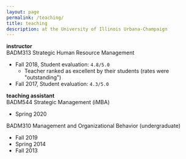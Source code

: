 ```yaml
---
layout: page
permalink: /teaching/
title: teaching
description: at the University of Illinois Urbana-Champaign
---
```


<strong>instructor</strong> <br/>
BADM313 Strategic Human Resource Management
- Fall 2018, Student evaluation: `4.8/5.0`  <br/>
  - Teacher ranked as excellent by their students (rates were "outstanding")
- Fall 2017, Student evaluation: `4.3/5.0`


<strong>teaching assistant</strong> <br/>
BADM544 Strategic Management (iMBA)
- Spring 2020

BADM310 Management and Organizational Behavior (undergraduate)
- Fall 2019
- Spring 2014
- Fall 2013
